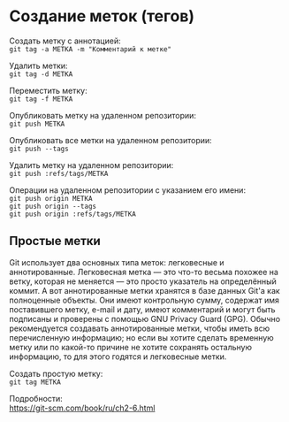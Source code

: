 

Создание меток (тегов)
======================

Создать метку с аннотацией:  
`git tag -a МЕТКА -m "Комментарий к метке"`

Удалить метки:  
`git tag -d МЕТКА`

Переместить метку:  
`git tag -f МЕТКА`

Опубликовать метку на удаленном репозитории:  
`git push МЕТКА`

Опубликовать все метки на удаленном репозитории:  
`git push --tags`

Удалить метку на удаленном репозитории:  
`git push :refs/tags/МЕТКА`

Операции на удаленном репозитории с указанием его имени:  
`git push origin МЕТКА`  
`git push origin --tags`  
`git push origin :refs/tags/МЕТКА`  

Простые метки
-------------

Git использует два основных типа меток: легковесные и аннотированные. Легковесная метка — это что-то весьма похожее на ветку, которая не меняется — это просто указатель на определённый коммит. А вот аннотированные метки хранятся в базе данных Git'а как полноценные объекты. Они имеют контрольную сумму, содержат имя поставившего метку, e-mail и дату, имеют комментарий и могут быть подписаны и проверены с помощью GNU Privacy Guard (GPG). Обычно рекомендуется создавать аннотированные метки, чтобы иметь всю перечисленную информацию; но если вы хотите сделать временную метку или по какой-то причине не хотите сохранять остальную информацию, то для этого годятся и легковесные метки.

Создать простую метку:  
`git tag МЕТКА`

Подробности:  
https://git-scm.com/book/ru/ch2-6.html
